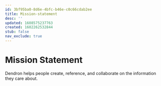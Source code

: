 ```yaml
---
id: 3bf95ba0-8d6e-4bfc-b46e-c0c66cdab2ee
title: Mission-statement
desc: ''
updated: 1608575237763
created: 1602262532844
stub: false
nav_exclude: true
---
```


# Mission Statement

Dendron helps people create, reference, and collaborate on the information they care about. 




